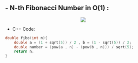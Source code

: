 ## - N-th Fibonacci Number in O(1) : 

<p align="center" width="100%">
<img src="https://github.com/SunnyYeahBoiii/EveryDayCode/blob/main/Code%20c%E1%BB%A7a%20Sunny/Images/Fibonacci_Formula.png?raw=true">
</p>

- C++ Code:

```c++
double fibo(int n){
	double a = (1 + sqrt(5)) / 2 , b = (1 - sqrt(5)) / 2;
	double number = (pow(a , n) - (pow(b , n))) / sqrt(5);
	return n;
}
```

